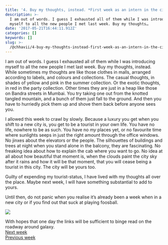 ```yaml
---
title: '4. Buy my thoughts, instead. *First week as an intern in the city*'
description: >-
  I am out of words. I guess I exhausted all of them while I was introducing
  myself to all the new people I met last week. Buy my thoughts…
date: '2017-05-21T16:44:11.912Z'
categories: []
keywords: []
slug: >-
  /@chhavii/4-buy-my-thoughts-instead-first-week-as-an-intern-in-the-city-db7b1184def8
---
```


I am out of words. I guess I exhausted all of them while I was introducing myself to all the new people I met last week. Buy my thoughts, instead. While sometimes my thoughts are like those clothes in malls, arranged according to labels, and colours and collections. The casual thoughts, in shades of yellow and pink in the summer collection. Or the exotic thoughts, in red in the party collection. Other times they are just in a heap like those on Bandra streets in Mumbai. You try taking one out from the knotted tangled mountain, and a bunch of them just fall to the ground. And then you have to hurriedly pick them up and shove them back before anyone sees you.

I allowed this week to crawl by slowly. Because a luxury you get when you shift to a new city is, you get to be a tourist in your own life. You have no life, nowhere to be as such. You have no _my_ places yet, or no favourite time where sunlights seeps in just the right amount through the office windows. No jinxes about the elevators or the people. The silhouettes of buildings and trees at night when you stand alone in the balcony, they are fascinating. No freaking idea about how to explain the cab where you want to go. No idea at all about how beautiful that moment is, when the clouds paint the city sky after it rains and how it will be that moment, that you will cease being a tourist in this city. The city will be yours too.

Guilty of expending my tourist-status, I have lived with my thoughts all over the place. Maybe next week, I will have something substantial to add to yours.

Until then, do not panic when you realise it’s already been a week when in a new city or if you find out that suck at playing foosball.

![](https://cdn-images-1.medium.com/max/800/1*Zs01PAgo7I3IKd2H6o_PLQ.jpeg)

With hopes that one day the links will be sufficient to binge read on the roadway around galaxy.  
[Next week](https://medium.com/@chhavi.justme/5-weekend-101-as-an-intern-of-psychic-ness-heartbreaks-concert-and-buckets-15abea7a17bc)   
[Previous week](https://medium.com/@chhavi.justme/3-will-you-be-on-my-instagram-pictures-also-new-city-alert-b1dca69146a3)